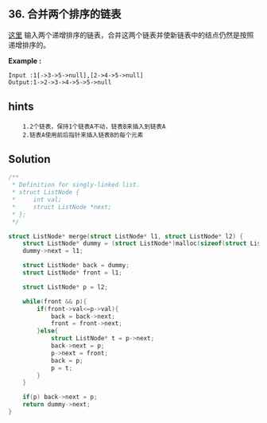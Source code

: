 ## 36. 合并两个排序的链表
[这里](https://www.acwing.com/problem/content/34/)
输入两个递增排序的链表，合并这两个链表并使新链表中的结点仍然是按照递增排序的。

**Example :**
```
Input :1[->3->5->null],[2->4->5->null]
Output:1->2->3->4->5->5->null
```
## hints
```
    1.2个链表，保持1个链表A不动，链表B来插入到链表A
    2.链表A使用前后指针来插入链表B的每个元素
```
## Solution
``` c
/**
 * Definition for singly-linked list.
 * struct ListNode {
 *     int val;
 *     struct ListNode *next;
 * };
 */

struct ListNode* merge(struct ListNode* l1, struct ListNode* l2) {
    struct ListNode* dummy = (struct ListNode*)malloc(sizeof(struct ListNode));
    dummy->next = l1;

    struct ListNode* back = dummy;
    struct ListNode* front = l1;

    struct ListNode* p = l2;

    while(front && p){
        if(front->val<=p->val){
            back = back->next;
            front = front->next;
        }else{
            struct ListNode* t = p->next;
            back->next = p;
            p->next = front;
            back = p;
            p = t;
        }
    }

    if(p) back->next = p;
    return dummy->next;
}
```
